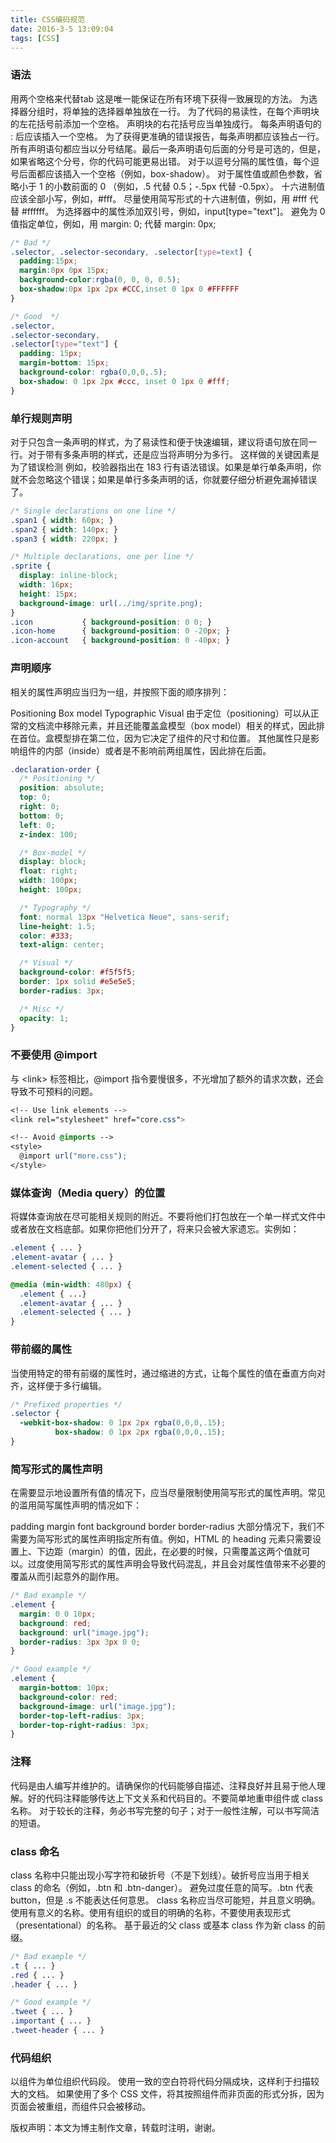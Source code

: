 ```yaml
---
title: CSS编码规范
date: 2016-3-5 13:09:04
tags: [CSS]
---
```

### 语法
用两个空格来代替tab  这是唯一能保证在所有环境下获得一致展现的方法。
为选择器分组时，将单独的选择器单独放在一行。
为了代码的易读性，在每个声明块的左花括号前添加一个空格。
声明块的右花括号应当单独成行。
每条声明语句的 : 后应该插入一个空格。
为了获得更准确的错误报告，每条声明都应该独占一行。
所有声明语句都应当以分号结尾。最后一条声明语句后面的分号是可选的，但是，如果省略这个分号，你的代码可能更易出错。
对于以逗号分隔的属性值，每个逗号后面都应该插入一个空格（例如，box-shadow）。
对于属性值或颜色参数，省略小于 1 的小数前面的 0 （例如，.5 代替 0.5；-.5px 代替 -0.5px）。
十六进制值应该全部小写，例如，#fff。
尽量使用简写形式的十六进制值，例如，用 #fff 代替 #ffffff。
为选择器中的属性添加双引号，例如，input\[type="text"\]。
避免为 0 值指定单位，例如，用 margin: 0; 代替 margin: 0px;
``` css
/* Bad */
.selector, .selector-secondary, .selector[type=text] {
  padding:15px;
  margin:0px 0px 15px;
  background-color:rgba(0, 0, 0, 0.5);
  box-shadow:0px 1px 2px #CCC,inset 0 1px 0 #FFFFFF
}

/* Good  */
.selector,
.selector-secondary,
.selector[type="text"] {
  padding: 15px;
  margin-bottom: 15px;
  background-color: rgba(0,0,0,.5);
  box-shadow: 0 1px 2px #ccc, inset 0 1px 0 #fff;
}
```
<!-- more -->



### 单行规则声明
对于只包含一条声明的样式，为了易读性和便于快速编辑，建议将语句放在同一行。对于带有多条声明的样式，还是应当将声明分为多行。
这样做的关键因素是为了错误检测 
例如，校验器指出在 183 行有语法错误。如果是单行单条声明，你就不会忽略这个错误；如果是单行多条声明的话，你就要仔细分析避免漏掉错误了。
``` css
/* Single declarations on one line */
.span1 { width: 60px; }
.span2 { width: 140px; }
.span3 { width: 220px; }

/* Multiple declarations, one per line */
.sprite {
  display: inline-block;
  width: 16px;
  height: 15px;
  background-image: url(../img/sprite.png);
}
.icon           { background-position: 0 0; }
.icon-home      { background-position: 0 -20px; }
.icon-account   { background-position: 0 -40px; }
```

### 声明顺序
相关的属性声明应当归为一组，并按照下面的顺序排列：

Positioning
Box model
Typographic
Visual
由于定位（positioning）可以从正常的文档流中移除元素，并且还能覆盖盒模型（box model）相关的样式，因此排在首位。盒模型排在第二位，因为它决定了组件的尺寸和位置。
其他属性只是影响组件的内部（inside）或者是不影响前两组属性，因此排在后面。
``` css
.declaration-order {
  /* Positioning */
  position: absolute;
  top: 0;
  right: 0;
  bottom: 0;
  left: 0;
  z-index: 100;

  /* Box-model */
  display: block;
  float: right;
  width: 100px;
  height: 100px;

  /* Typography */
  font: normal 13px "Helvetica Neue", sans-serif;
  line-height: 1.5;
  color: #333;
  text-align: center;

  /* Visual */
  background-color: #f5f5f5;
  border: 1px solid #e5e5e5;
  border-radius: 3px;

  /* Misc */
  opacity: 1;
}
```
### 不要使用 @import
与 &lt;link&gt; 标签相比，@import 指令要慢很多，不光增加了额外的请求次数，还会导致不可预料的问题。
``` css
<!-- Use link elements -->
<link rel="stylesheet" href="core.css">

<!-- Avoid @imports -->
<style>
  @import url("more.css");
</style>
```


### 媒体查询（Media query）的位置
将媒体查询放在尽可能相关规则的附近。不要将他们打包放在一个单一样式文件中或者放在文档底部。如果你把他们分开了，将来只会被大家遗忘。实例如：
``` css
.element { ... }
.element-avatar { ... }
.element-selected { ... }

@media (min-width: 480px) {
  .element { ...}
  .element-avatar { ... }
  .element-selected { ... }
}
```
### 带前缀的属性
当使用特定的带有前缀的属性时，通过缩进的方式，让每个属性的值在垂直方向对齐，这样便于多行编辑。
``` css
/* Prefixed properties */
.selector {
  -webkit-box-shadow: 0 1px 2px rgba(0,0,0,.15);
          box-shadow: 0 1px 2px rgba(0,0,0,.15);
}
```
### 简写形式的属性声明
在需要显示地设置所有值的情况下，应当尽量限制使用简写形式的属性声明。常见的滥用简写属性声明的情况如下：

padding
margin
font
background
border
border-radius
大部分情况下，我们不需要为简写形式的属性声明指定所有值。例如，HTML 的 heading 元素只需要设置上、下边距（margin）的值，因此，在必要的时候，只需覆盖这两个值就可以。过度使用简写形式的属性声明会导致代码混乱，并且会对属性值带来不必要的覆盖从而引起意外的副作用。
``` css
/* Bad example */
.element {
  margin: 0 0 10px;
  background: red;
  background: url("image.jpg");
  border-radius: 3px 3px 0 0;
}

/* Good example */
.element {
  margin-bottom: 10px;
  background-color: red;
  background-image: url("image.jpg");
  border-top-left-radius: 3px;
  border-top-right-radius: 3px;
}
```
### 注释
代码是由人编写并维护的。请确保你的代码能够自描述、注释良好并且易于他人理解。好的代码注释能够传达上下文关系和代码目的。不要简单地重申组件或 class 名称。
对于较长的注释，务必书写完整的句子；对于一般性注解，可以书写简洁的短语。

### class 命名
class 名称中只能出现小写字符和破折号（不是下划线）。破折号应当用于相关 class 的命名（例如，.btn 和 .btn-danger）。
避免过度任意的简写。.btn 代表 button，但是 .s 不能表达任何意思。
class 名称应当尽可能短，并且意义明确。
使用有意义的名称。使用有组织的或目的明确的名称，不要使用表现形式（presentational）的名称。
基于最近的父 class 或基本 class 作为新 class 的前缀。
``` css
/* Bad example */
.t { ... }
.red { ... }
.header { ... }

/* Good example */
.tweet { ... }
.important { ... }
.tweet-header { ... }
```
### 代码组织
以组件为单位组织代码段。
使用一致的空白符将代码分隔成块，这样利于扫描较大的文档。
如果使用了多个 CSS 文件，将其按照组件而非页面的形式分拆，因为页面会被重组，而组件只会被移动。


版权声明：本文为博主制作文章，转载时注明，谢谢。
